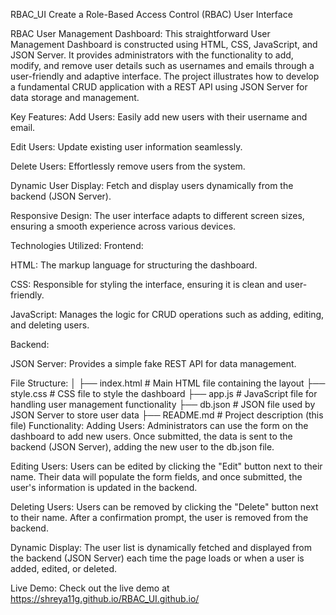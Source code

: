 RBAC_UI
Create a Role-Based Access Control (RBAC) User Interface

RBAC User Management Dashboard: This straightforward User Management Dashboard is constructed using HTML, CSS, JavaScript, and JSON Server. It provides administrators with the functionality to add, modify, and remove user details such as usernames and emails through a user-friendly and adaptive interface. The project illustrates how to develop a fundamental CRUD application with a REST API using JSON Server for data storage and management.

Key Features:
Add Users: Easily add new users with their username and email.

Edit Users: Update existing user information seamlessly.

Delete Users: Effortlessly remove users from the system.

Dynamic User Display: Fetch and display users dynamically from the backend (JSON Server).

Responsive Design: The user interface adapts to different screen sizes, ensuring a smooth experience across various devices.

Technologies Utilized:
Frontend:

HTML: The markup language for structuring the dashboard.

CSS: Responsible for styling the interface, ensuring it is clean and user-friendly.

JavaScript: Manages the logic for CRUD operations such as adding, editing, and deleting users.

Backend:

JSON Server: Provides a simple fake REST API for data management.

File Structure:
│
├── index.html        # Main HTML file containing the layout
├── style.css         # CSS file to style the dashboard
├── app.js            # JavaScript file for handling user management functionality
├── db.json           # JSON file used by JSON Server to store user data
├── README.md         # Project description (this file)
Functionality:
Adding Users: Administrators can use the form on the dashboard to add new users. Once submitted, the data is sent to the backend (JSON Server), adding the new user to the db.json file.

Editing Users: Users can be edited by clicking the "Edit" button next to their name. Their data will populate the form fields, and once submitted, the user's information is updated in the backend.

Deleting Users: Users can be removed by clicking the "Delete" button next to their name. After a confirmation prompt, the user is removed from the backend.

Dynamic Display: The user list is dynamically fetched and displayed from the backend (JSON Server) each time the page loads or when a user is added, edited, or deleted.

Live Demo:
Check out the live demo at https://shreya11g.github.io/RBAC_UI.github.io/
